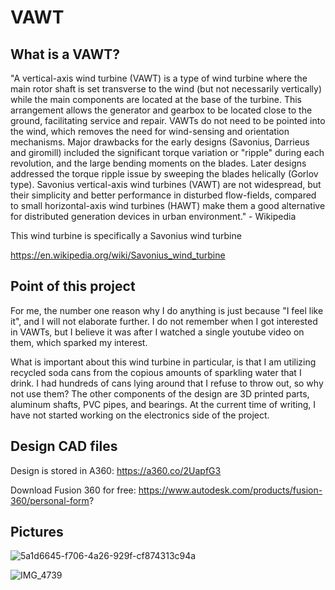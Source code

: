 # VAWT #

## What is a VAWT? ##

"A vertical-axis wind turbine (VAWT) is a type of wind turbine where the main rotor shaft is set transverse to the wind (but not necessarily vertically) while the main components 
are located at the base of the turbine. This arrangement allows the generator and gearbox to be located close to the ground, facilitating service and repair. VAWTs do not need to 
be pointed into the wind, which removes the need for wind-sensing and orientation mechanisms. Major drawbacks for the early designs (Savonius, Darrieus and giromill) 
included the significant torque variation or "ripple" during each revolution, and the large bending moments on the blades. Later designs addressed the torque ripple issue by
sweeping the blades helically (Gorlov type). Savonius vertical-axis wind turbines (VAWT) are not widespread, but their simplicity and better performance in disturbed 
flow-fields, compared to small horizontal-axis wind turbines (HAWT) make them a good alternative for distributed generation devices in urban environment." - Wikipedia


This wind turbine is specifically a Savonius wind turbine

https://en.wikipedia.org/wiki/Savonius_wind_turbine

## Point of this project ##

For me, the number one reason why I do anything is just because "I feel like it", and I will not elaborate further. I do not remember when I got interested in VAWTs, but I
believe it was after I watched a single youtube video on them, which sparked my interest.

What is important about this wind turbine in particular, is that I am utilizing recycled soda cans from the copious amounts of sparkling water that I drink. I had hundreds of cans lying around that I refuse to throw out, so why not use them? The other components of the design are 3D printed parts, aluminum shafts, PVC pipes, and bearings. At the current time of writing, I have not started working on the electronics side of the project.

## Design CAD files ##

Design is stored in A360: https://a360.co/2UapfG3

Download Fusion 360 for free: https://www.autodesk.com/products/fusion-360/personal-form?

## Pictures ##

![5a1d6645-f706-4a26-929f-cf874313c94a](https://user-images.githubusercontent.com/75654428/125543789-885bb430-39df-42e5-985b-34c44e4a22f6.PNG)

![IMG_4739](https://user-images.githubusercontent.com/75654428/125848049-cb36e945-71c5-427a-9389-f16a1696839f.png)



